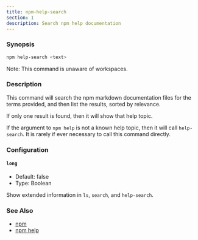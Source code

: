 ```yaml
---
title: npm-help-search
section: 1
description: Search npm help documentation
---
```


### Synopsis

```bash
npm help-search <text>
```

Note: This command is unaware of workspaces.

### Description

This command will search the npm markdown documentation files for the terms provided, and then list the results, sorted by relevance.

If only one result is found, then it will show that help topic.

If the argument to `npm help` is not a known help topic, then it will call `help-search`.
It is rarely if ever necessary to call this command directly.

### Configuration

#### `long`

* Default: false
* Type: Boolean

Show extended information in `ls`, `search`, and `help-search`.



### See Also

* [npm](/commands/npm)
* [npm help](/commands/npm-help)
